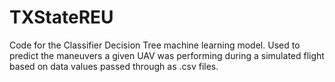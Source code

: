 # TXStateREU

Code for the Classifier Decision Tree machine learning model. Used to predict the maneuvers a given UAV was performing
during a simulated flight based on data values passed through as .csv files. 
